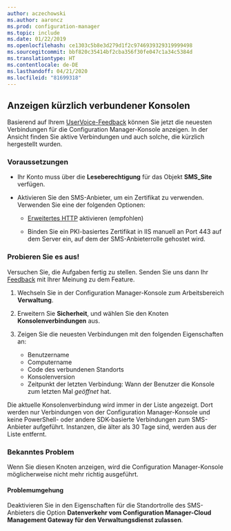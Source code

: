 ```yaml
---
author: aczechowski
ms.author: aaroncz
ms.prod: configuration-manager
ms.topic: include
ms.date: 01/22/2019
ms.openlocfilehash: ce1303c5b8e3d279d1f2c9746939329319999498
ms.sourcegitcommit: bbf820c35414bf2cba356f30fe047c1a34c5384d
ms.translationtype: HT
ms.contentlocale: de-DE
ms.lasthandoff: 04/21/2020
ms.locfileid: "81699318"
---
```

## <a name="view-recently-connected-consoles"></a><a name="bkmk_console"></a> Anzeigen kürzlich verbundener Konsolen 
<!--3699367-->

Basierend auf Ihrem [UserVoice-Feedback](https://configurationmanager.uservoice.com/forums/300492-ideas/suggestions/12508299-active-admin-consoles) können Sie jetzt die neuesten Verbindungen für die Configuration Manager-Konsole anzeigen. In der Ansicht finden Sie aktive Verbindungen und auch solche, die kürzlich hergestellt wurden. 


### <a name="prerequisites"></a>Voraussetzungen

- Ihr Konto muss über die **Leseberechtigung** für das Objekt **SMS_Site** verfügen.  

- Aktivieren Sie den SMS-Anbieter, um ein Zertifikat zu verwenden.<!--SCCMDocs-pr issue 3135--> Verwenden Sie eine der folgenden Optionen:  

    - [Erweitertes HTTP](../../../../plan-design/hierarchy/enhanced-http.md) aktivieren (empfohlen)  

    - Binden Sie ein PKI-basiertes Zertifikat in IIS manuell an Port 443 auf dem Server ein, auf dem der SMS-Anbieterrolle gehostet wird.  


### <a name="try-it-out"></a>Probieren Sie es aus!

Versuchen Sie, die Aufgaben fertig zu stellen. Senden Sie uns dann Ihr [Feedback](../../../../understand/find-help.md#product-feedback) mit Ihrer Meinung zu dem Feature.

1. Wechseln Sie in der Configuration Manager-Konsole zum Arbeitsbereich **Verwaltung**.  

2. Erweitern Sie **Sicherheit**, und wählen Sie den Knoten **Konsolenverbindungen** aus.  

3. Zeigen Sie die neuesten Verbindungen mit den folgenden Eigenschaften an:  

    - Benutzername
    - Computername
    - Code des verbundenen Standorts
    - Konsolenversion
    - Zeitpunkt der letzten Verbindung: Wann der Benutzer die Konsole zum letzten Mal *geöffnet* hat.

Die aktuelle Konsolenverbindung wird immer in der Liste angezeigt. Dort werden nur Verbindungen von der Configuration Manager-Konsole und keine PowerShell- oder andere SDK-basierte Verbindungen zum SMS-Anbieter aufgeführt. Instanzen, die älter als 30 Tage sind, werden aus der Liste entfernt.


### <a name="known-issue"></a>Bekanntes Problem

Wenn Sie diesen Knoten anzeigen, wird die Configuration Manager-Konsole möglicherweise nicht mehr richtig ausgeführt. 

#### <a name="workaround"></a>Problemumgehung
Deaktivieren Sie in den Eigenschaften für die Standortrolle des SMS-Anbieters die Option **Datenverkehr vom Configuration Manager-Cloud Management Gateway für den Verwaltungsdienst zulassen**.


